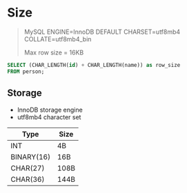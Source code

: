 # Size

>  MySQL
> ENGINE=InnoDB DEFAULT CHARSET=utf8mb4 COLLATE=utf8mb4_bin
> 
> Max row size = 16KB

```sql
SELECT (CHAR_LENGTH(id) + CHAR_LENGTH(name)) as row_size
FROM person;
```

## Storage

* InnoDB storage engine
* utf8mb4 character set

| Type       | Size |
| ---------- | ---- |
| INT        | 4B   |
| BINARY(16) | 16B  |
| CHAR(27)   | 108B |
| CHAR(36)   | 144B |
